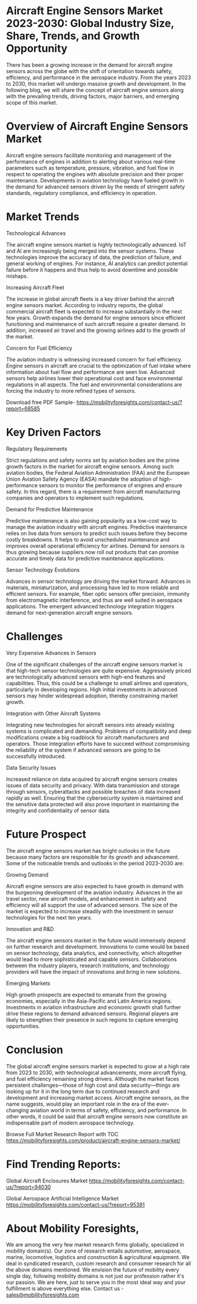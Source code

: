 # Aircraft Engine Sensors Market 2023-2030: Global Industry Size, Share, Trends, and Growth Opportunity

There has been a growing increase in the demand for aircraft engine sensors across the globe with the shift of orientation towards safety, efficiency, and performance in the aerospace industry. From the years 2023 to 2030, this market will undergo massive growth and development. In the following blog, we will share the concept of aircraft engine sensors along with the prevailing trends, driving factors, major barriers, and emerging scope of this market.

# Overview of Aircraft Engine Sensors Market

Aircraft engine sensors facilitate monitoring and management of the performance of engines in addition to alerting about various real-time parameters such as temperature, pressure, vibration, and fuel flow in respect to operating the engines with absolute precision and their proper maintenance. Developments in aviation technology have fueled growth in the demand for advanced sensors driven by the needs of stringent safety standards, regulatory compliance, and efficiency in operation.

# Market Trends

Technological Advances

The aircraft engine sensors market is highly technologically advanced. IoT and AI are increasingly being merged into the sensor systems. These technologies improve the accuracy of data, the prediction of failure, and general working of engines. For instance, AI analytics can predict potential failure before it happens and thus help to avoid downtime and possible mishaps.

Increasing Aircraft Fleet

The increase in global aircraft fleets is a key driver behind the aircraft engine sensors market. According to industry reports, the global commercial aircraft fleet is expected to increase substantially in the next few years. Growth expands the demand for engine sensors since efficient functioning and maintenance of such aircraft require a greater demand. In addition, increased air travel and the growing airlines add to the growth of the market.

Concern for Fuel Efficiency

The aviation industry is witnessing increased concern for fuel efficiency. Engine sensors in aircraft are crucial to the optimization of fuel intake where information about fuel flow and performance are seen live. Advanced sensors help airlines lower their operational cost and face environmental regulations in all aspects. The fuel and environmental considerations are forcing the industry to more refined types of sensors.

Download free PDF Sample- https://mobilityforesights.com/contact-us/?report=68585

# Key Driven Factors

Regulatory Requirements

Strict regulations and safety norms set by aviation bodies are the prime growth factors in the market for aircraft engine sensors. Among such aviation bodies, the Federal Aviation Administration (FAA) and the European Union Aviation Safety Agency (EASA) mandate the adoption of high-performance sensors to monitor the performance of engines and ensure safety. In this regard, there is a requirement from aircraft manufacturing companies and operators to implement such regulations.

Demand for Predictive Maintenance

Predictive maintenance is also gaining popularity as a low-cost way to manage the aviation industry with aircraft engines. Predictive maintenance relies on live data from sensors to predict such issues before they become costly breakdowns. It helps to avoid unscheduled maintenance and improves overall operational efficiency for airlines. Demand for sensors is thus growing because suppliers now roll out products that can promise accurate and timely data for predictive maintenance applications.

Sensor Technology Evolutions

Advances in sensor technology are driving the market forward. Advances in materials, miniaturization, and processing have led to more reliable and efficient sensors. For example, fiber optic sensors offer precision, immunity from electromagnetic interference, and thus are well suited in aerospace applications. The emergent advanced technology integration triggers demand for next-generation aircraft engine sensors.

# Challenges

Very Expensive Advances in Sensors

One of the significant challenges of the aircraft engine sensors market is that high-tech sensor technologies are quite expensive. Aggressively priced are technologically advanced sensors with high-end features and capabilities. Thus, this could be a challenge to small airlines and operators, particularly in developing regions. High initial investments in advanced sensors may hinder widespread adoption, thereby constraining market growth.

Integration with Other Aircraft Systems

Integrating new technologies for aircraft sensors into already existing systems is complicated and demanding. Problems of compatibility and deep modifications create a big roadblock for aircraft manufacturers and operators. Those integration efforts have to succeed without compromising the reliability of the system if advanced sensors are going to be successfully introduced.

Data Security Issues

Increased reliance on data acquired by aircraft engine sensors creates issues of data security and privacy. With data transmission and storage through sensors, cyberattacks and possible breaches of data increased rapidly as well. Ensuring that the cybersecurity system is maintained and the sensitive data protected will also prove important in maintaining the integrity and confidentiality of sensor data.

# Future Prospect

The aircraft engine sensors market has bright outlooks in the future because many factors are responsible for its growth and advancement. Some of the noticeable trends and outlooks in the period 2023-2030 are:

Growing Demand

Aircraft engine sensors are also expected to have growth in demand with the burgeoning development of the aviation industry. Advances in the air travel sector, new aircraft models, and enhancement in safety and efficiency will all support the use of advanced sensors. The size of the market is expected to increase steadily with the investment in sensor technologies for the next ten years.

Innovation and R&D

The aircraft engine sensors market in the future would immensely depend on further research and development. Innovations to come would be based on sensor technology, data analytics, and connectivity, which altogether would lead to more sophisticated and capable sensors. Collaborations between the industry players, research institutions, and technology providers will have the impact of innovations and bring in new solutions.

Emerging Markets

High growth prospects are expected to emanate from the growing economies, especially in the Asia-Pacific and Latin America regions. Investments in aviation infrastructure and economic growth shall further drive these regions to demand advanced sensors. Regional players are likely to strengthen their presence in such regions to capture emerging opportunities.

# Conclusion

The global aircraft engine sensors market is expected to grow at a high rate from 2023 to 2030, with technological advancements, more aircraft flying, and fuel efficiency remaining strong drivers. Although the market faces persistent challenges—those of high cost and data security—things are looking up for it in the long term due to continued research and development and increasing market access. Aircraft engine sensors, as the name suggests, would play an important role in the era of the ever-changing aviation world in terms of safety, efficiency, and performance. In other words, it could be said that aircraft engine sensors now constitute an indispensable part of modern aerospace technology.

Browse Full Market Research Report with TOC https://mobilityforesights.com/product/aircraft-engine-sensors-market/


# Find Trending Reports:

Global Aircraft Enclosures Market https://mobilityforesights.com/contact-us/?report=94030

Global Aerospace Artificial Intelligence Market https://mobilityforesights.com/contact-us/?report=95391



# About Mobility Foresights,
We are among the very few market research firms globally, specialized in mobility domain(s). Our zone of research entails automotive, aerospace, marine, locomotive, logistics and construction & agricultural equipment. We deal in syndicated research, custom research and consumer research for all the above domains mentioned.
We envision the future of mobility every single day, following mobility domains is not just our profession rather it's our passion. We are here, just to serve you in the most ideal way and your fulfillment is above everything else. Contact us -  sales@mobilityforesights.com
